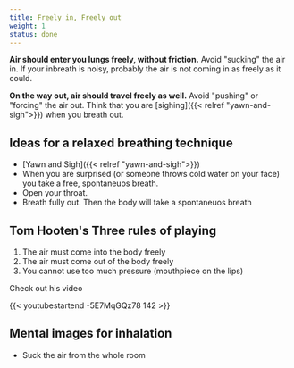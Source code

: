 ```yaml
---
title: Freely in, Freely out
weight: 1
status: done
---
```


**Air should enter you lungs freely, without friction.** Avoid "sucking" the air in. If your inbreath is noisy, probably the air is not coming in as freely as it could.

**On the way out, air should travel freely as well.** Avoid "pushing" or "forcing" the air out. Think that you are [sighing]({{< relref "yawn-and-sigh">}}) when you breath out.

## Ideas for a relaxed breathing technique

- [Yawn and Sigh]({{< relref "yawn-and-sigh">}})
- When you are surprised (or someone throws cold water on your face) you take a free, spontaneuos breath.
- Open your throat.
- Breath fully out. Then the body will take a spontaneuos breath

## Tom Hooten's Three rules of playing

1. The air must come into the body freely
2. The air must come out of the body freely
3. You cannot use too much pressure (mouthpiece on the lips)

Check out his video

{{< youtubestartend -5E7MqGQz78 142 >}}

## Mental images for inhalation

- Suck the air from the whole room
